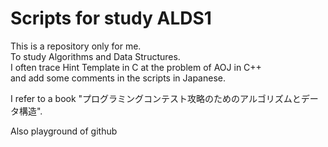 # Scripts for study ALDS1

This is a repository only for me.<br>
To study Algorithms and Data Structures.<br>
I often trace Hint Template in C at the problem of AOJ in C++ <br>
and add some comments in the scripts in Japanese.<br>

I refer to a book "プログラミングコンテスト攻略のためのアルゴリズムとデータ構造".<br>


Also playground of github<br>
